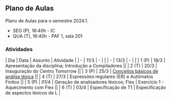 ## Plano de Aulas

Plano de Aulas para o semestre 2024.1.

- SEG (P), 16:40h - IC
- QUA (T), 16:40h - PAF 1, sala 201

### Atividades

| Dia | Data | Assunto | Atividade |
|  -  | 11/3 | - | |
|  -  | 13/3 | - | |
| 1 (P) | 18/3 | Apresentação da disciplina; Introdução a Compiladores ||
| 2 (T) | 20/3 | Inauguração do Centro Tomorrow ||
| 3 (P) | 25/3 | [Conceitos básicos de análise léxica](https://www3.nd.edu/~dthain/compilerbook/chapter3.pdf) ||
| 4 (T) | 27/3 | Expressões regulares (ER) e Autômatos Finitos ||
| 5 (P) | 01/4 | Geração de analisadores léxicos; Flex | Exercício 1 - Aquecimento com Flex ||
| 6 (T) | 03/4 | Especificação de T1 | Especificação de aspectos léxicos de L |

<!--
| 7   | 06/9 | [Conceitos básicos de análise sintática](https://www3.nd.edu/~dthain/compilerbook/chapter4.pdf) | Quiz 4
| 8 (P) | 11/9 | Bison e integração com Flex | Exercício 2 - Aquecimento com Bison
| 9   | 13/9 | Análise sintática descendente | Exercício 3
| 10 (P) | 18/9 | Análise sintática preditiva | Exercício 4
| 11  | 20/9 | Análise LL(1) | Exercício 5, parte 1
| 12  | 25/9 | SBES 2023 | Leitura e exercícios, Entrega de T1
| 13  | 27/9 | SBES 2023 | Leitura e exercícios
| 14 (P) | 02/10 | Bison básico | Exercício 6 - Validador
| 15  | 04/10 | Análise sintática ascendente e SLR | Exercício 5, parte 2 
| 16 (P) | 09/10 | Análise LR(1), LALR(1) e Bison | 
| 17  | 11/10 | Bison e ações semânticas | Exercício 7 - Interpretador 
| 18  | 16/10 | Sem aula | Uso do horário para fazer exercícios
| 19  | 18/10 | Tradução dirigida por sintaxe | Exercício 8 - Avaliador
| 20  | 23/10 | Especificação de T2+T3 | B-Lite (Aspectos sintáticos); Exercício 9 - Gramática para Blite
| 21  | 25/10 | Análise Semântica | 
| 22  | 30/10 | Análise Semântica | 
| 23  | 01/11 | Análise Semântica | 
-->

